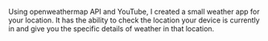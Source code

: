 Using openweathermap API and YouTube, I created a small weather app for your location. It has the ability to check the location your device is currently in and give you the specific details of weather in that location.
